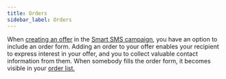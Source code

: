 ```yaml
---
title: Orders 
sidebar_label: Orders
---
```


When [creating an offer](#19) in the [Smart SMS campaign](#20), you have an option to include an order form. Adding an order to your offer enables your recipient to express interest in your offer, and you to collect valuable contact information from them. When somebody fills the order form, it becomes visible in your [order list.](#29)
